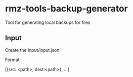 # rmz-tools-backup-generator

Tool for generating local backups for files

## Input

Create the input/input.json

Format:

[{src: \<path\>, dest:\<path\>}, ...]
